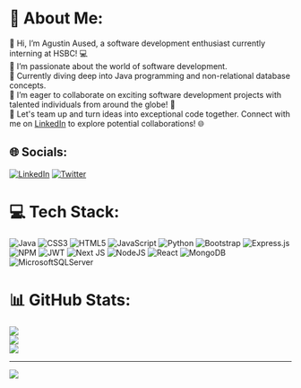 # 💫 About Me:
👋 Hi, I’m Agustin Aused, a software development enthusiast currently interning at HSBC! 💻<br>👀 I’m passionate about the world of software development.<br>🌱 Currently diving deep into Java programming and non-relational database concepts.<br>💞️ I’m eager to collaborate on exciting software development projects with talented individuals from around the globe! 🚀<br>🤝 Let's team up and turn ideas into exceptional code together. Connect with me on [LinkedIn](https://linkedin.com/in/www.linkedin.com/in/agustinaused)  to explore potential collaborations! 🌐


## 🌐 Socials:
[![LinkedIn](https://img.shields.io/badge/LinkedIn-%230077B5.svg?logo=linkedin&logoColor=white)](https://linkedin.com/in/www.linkedin.com/in/agustinaused) [![Twitter](https://img.shields.io/badge/Twitter-%231DA1F2.svg?logo=Twitter&logoColor=white)](https://twitter.com/AgusAused) 


# 💻 Tech Stack:
![Java](https://img.shields.io/badge/java-%23ED8B00.svg?style=for-the-badge&logo=openjdk&logoColor=white) ![CSS3](https://img.shields.io/badge/css3-%231572B6.svg?style=for-the-badge&logo=css3&logoColor=white) ![HTML5](https://img.shields.io/badge/html5-%23E34F26.svg?style=for-the-badge&logo=html5&logoColor=white) ![JavaScript](https://img.shields.io/badge/javascript-%23323330.svg?style=for-the-badge&logo=javascript&logoColor=%23F7DF1E) ![Python](https://img.shields.io/badge/python-3670A0?style=for-the-badge&logo=python&logoColor=ffdd54) ![Bootstrap](https://img.shields.io/badge/bootstrap-%238511FA.svg?style=for-the-badge&logo=bootstrap&logoColor=white) ![Express.js](https://img.shields.io/badge/express.js-%23404d59.svg?style=for-the-badge&logo=express&logoColor=%2361DAFB) ![NPM](https://img.shields.io/badge/NPM-%23CB3837.svg?style=for-the-badge&logo=npm&logoColor=white) ![JWT](https://img.shields.io/badge/JWT-black?style=for-the-badge&logo=JSON%20web%20tokens) ![Next JS](https://img.shields.io/badge/Next-black?style=for-the-badge&logo=next.js&logoColor=white) ![NodeJS](https://img.shields.io/badge/node.js-6DA55F?style=for-the-badge&logo=node.js&logoColor=white) ![React](https://img.shields.io/badge/react-%2320232a.svg?style=for-the-badge&logo=react&logoColor=%2361DAFB) ![MongoDB](https://img.shields.io/badge/MongoDB-%234ea94b.svg?style=for-the-badge&logo=mongodb&logoColor=white) ![MicrosoftSQLServer](https://img.shields.io/badge/Microsoft%20SQL%20Server-CC2927?style=for-the-badge&logo=microsoft%20sql%20server&logoColor=white)
# 📊 GitHub Stats:
![](https://github-readme-stats.vercel.app/api?username=AgustinAused&theme=dark&hide_border=false&include_all_commits=true&count_private=false)<br/>
![](https://github-readme-streak-stats.herokuapp.com/?user=AgustinAused&theme=dark&hide_border=false)<br/>
![](https://github-readme-stats.vercel.app/api/top-langs/?username=AgustinAused&theme=dark&hide_border=false&include_all_commits=true&count_private=false&layout=compact)

---
[![](https://visitcount.itsvg.in/api?id=AgustinAused&icon=0&color=0)](https://visitcount.itsvg.in)
